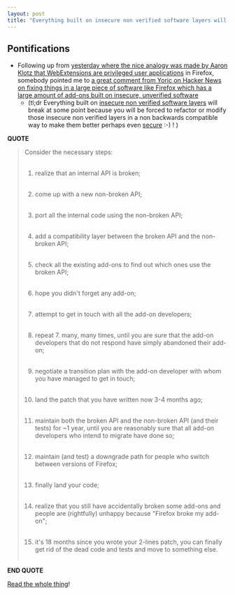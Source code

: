 ```yaml
---
layout: post
title: "Everything built on insecure non verified software layers will break at some point because you will be forced to refactor or modify those insecure non verified layers in a non backwards compatible way"
---
```


## Pontifications

* Following up from [yesterday where the nice analogy was made by Aaron Klotz that WebExtensions are privileged user applications](http://rolandtanglao.com/2017/11/16/p1-Aaron-Klotz-Legacy-extensions-like-kernel-modules/) in Firefox, somebody pointed me to [a great comment from Yoric on Hacker News on fixing things in a large piece of software like Firefox which has a large amount of add-ons built on insecure, unverified software](https://news.ycombinator.com/item?id=15696184) 
    * (tl;dr Everything built on [insecure non verified software layers](http://rolandtanglao.com/2017/03/01/p1-themes-like-uis-are-something-users-unfortunately-cant-really-control-without-secure-reliable-components/) will break at some point because you will be forced to refactor or modify those insecure non verified layers in a non backwards compatible way to make them better perhaps even [secure](http://rolandtanglao.com/2016/12/17/p1-software-is-hard-no-clean-separation-or-componentization/) :-) ! )

**QUOTE**

<blockquote>

Consider the necessary steps:<br /><br />

1. realize that an internal API is broken;<br /><br />

2. come up with a new non-broken API;<br /><br />

3. port all the internal code using the non-broken API;<br /><br />

4. add a compatibility layer between the broken API and the non-broken API;<br /><br />

5. check all the existing add-ons to find out which ones use the broken API;<br /><br />

6. hope you didn't forget any add-on;<br /><br />

7. attempt to get in touch with all the add-on developers;<br /><br />

8. repeat 7. many, many times, until you are sure that the add-on developers that do not respond have simply abandoned their add-on;<br /><br />

9. negotiate a transition plan with the add-on developer with whom you have managed to get in touch;<br /><br />

10. land the patch that you have written now 3-4 months ago;<br /><br />

11. maintain both the broken API and the non-broken API (and their tests) for ~1 year, until you are reasonably sure that all add-on developers who intend to migrate have done so;<br /><br />

12. maintain (and test) a downgrade path for people who switch between versions of Firefox;<br /><br />

13. finally land your code;<br /><br />

14. realize that you still have accidentally broken some add-ons and people are (rightfully) unhappy because "Firefox broke my add-on";<br /><br />

15. it's 18 months since you wrote your 2-lines patch, you can finally get rid of the dead code and tests and move to something else.<br /><br />

</blockquote>

**END QUOTE**

[Read the whole thing](https://news.ycombinator.com/item?id=15696184)!